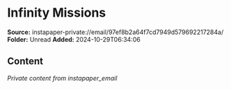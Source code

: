 # Infinity Missions

**Source:** instapaper-private://email/97ef8b2a64f7cd7949d579692217284a/
**Folder:** Unread
**Added:** 2024-10-29T06:34:06




## Content
*Private content from instapaper_email*
